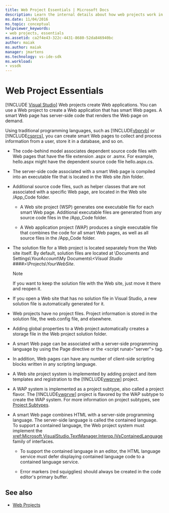 ```yaml
---
title: Web Project Essentials | Microsoft Docs
description: Learn the internal details about how web projects work in Visual Studio.
ms.date: 11/04/2016
ms.topic: conceptual
helpviewer_keywords:
- web projects, essentials
ms.assetid: ca2f4e43-322c-4431-8680-52da846940bc
author: maiak
ms.author: maiak
manager: jmartens
ms.technology: vs-ide-sdk
ms.workload:
- vssdk
---
```

# Web Project Essentials

 [!INCLUDE [Visual Studio](~/includes/applies-to-version/vs-windows-only.md)]
Web projects create Web applications. You can use a Web project to create a Web application that has smart Web pages. A smart Web page has server-side code that renders the Web page on demand.

 Using traditional programming languages, such as [!INCLUDE[vbprvb](../../code-quality/includes/vbprvb_md.md)] or [!INCLUDE[csprcs](../../data-tools/includes/csprcs_md.md)], you can create smart Web pages to collect and process information from a user, store it in a database, and so on.

- The code-behind model associates dependent source code files with Web pages that have the file extension .aspx or .asmx. For example, hello.aspx might have the dependent source code file hello.aspx.cs.

- The server-side code associated with a smart Web page is compiled into an executable file that is located in the Web site /bin folder.

- Additional source code files, such as helper classes that are not associated with a specific Web page, are located in the Web site /App_Code folder.

  - A Web site project (WSP) generates one executable file for each smart Web page. Additional executable files are generated from any source code files in the /App_Code folder.

  - A Web application project (WAP) produces a single executable file that combines the code for all smart Web pages, as well as all source files in the /App_Code folder.

- The solution file for a Web project is located separately from the Web site itself. By default, solution files are located at \Documents and Settings\\*YourAccount*\My Documents\\*\<Visual Studio ####>*\Projects\\*YourWebSite*.

  > [!NOTE]
  > If you want to keep the solution file with the Web site, just move it there and reopen it.

- If you open a Web site that has no solution file in Visual Studio, a new solution file is automatically generated for it.

- Web projects have no project files. Project information is stored in the solution file, the web.config file, and elsewhere.

- Adding global properties to a Web project automatically creates a storage file in the Web project solution folder.

- A smart Web page can be associated with a server-side programming language by using the Page directive or the \<script runat="server"> tag.

- In addition, Web pages can have any number of client-side scripting blocks written in any scripting language.

- A Web site project system is implemented by adding project and item templates and registration to the [!INCLUDE[vwprvw](../../extensibility/internals/includes/vwprvw_md.md)] project.

- A WAP system is implemented as a project subtype, also called a project flavor. The [!INCLUDE[vwprvw](../../extensibility/internals/includes/vwprvw_md.md)] project is flavored by the WAP subtype to create the WAP system. For more information on project subtypes, see [Project Subtypes](../../extensibility/internals/project-subtypes.md).

- A smart Web page combines HTML with a server-side programming language. The server-side language is called the contained language. To support a contained language, the Web project system must implement the <xref:Microsoft.VisualStudio.TextManager.Interop.IVsContainedLanguage> family of interfaces.

  - To support the contained language in an editor, the HTML language service must defer displaying contained language code to a contained language service.

  - Error markers (red squigglies) should always be created in the code editor's primary buffer.

## See also
- [Web Projects](../../extensibility/internals/web-projects.md)
